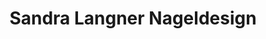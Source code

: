 ---
title: "Sandra Langner Nageldesign"
url: /augsburg/sandra-langner-nageldesign/
shop: Kosmetik
---